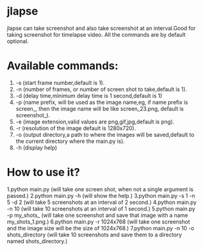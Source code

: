 # jlapse
jlapse can take screenshot and also take screenshot at an interval.Good for taking screenshot for timelapse video.
All the commands are by default optional.

# Available commands:
1. -s (start frame number,default is 1).
2. -n (number of frames, or number of screen shot to take,default is 1).
3. -d (delay time,minimum delay time is 1 second,default is 1)
4. -p (name prefix, will be used as the image name,eg, if name prefix is screen_, then the image name will be like screen_23.png,
        default is screenshot_).
5. -e (image extension,valid values are png,gif,jpg,default is png).
6. -r (resolution of the image default is 1280x720).
7. -o (output directory,a path to where the images will be saved,default to the current directory where the main.py is).
8. -h (display help)

# How to use it?
1.python main.py  (will take one screen shot, when not a single argument is passed.)
2.python main.py -h (will show the help.)
3.python main.py -s 1 -n 5 -d 2 (will take 5 screenshots at an interval of 2 second.)
4.python main.py -n 10 (will take 10 screenshots at an interval of 1 second.)
5.python main.py -p my_shots_ (will take one screenshot and save that image with a name my_shots_1.png.)
6.python main.py -r 1024x768 (will take one screenshot and the image size will be the size of 1024x768.)
7.python main.py -n 10 -o shots_directory (will take 10 screenshots and save them to a directory named shots_directory.)
